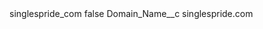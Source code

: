 <?xml version="1.0" encoding="UTF-8"?>
<CustomMetadata xmlns="http://soap.sforce.com/2006/04/metadata" xmlns:xsi="http://www.w3.org/2001/XMLSchema-instance" xmlns:xsd="http://www.w3.org/2001/XMLSchema">
    <label>singlespride_com</label>
    <protected>false</protected>
    <values>
        <field>Domain_Name__c</field>
        <value xsi:type="xsd:string">singlespride.com</value>
    </values>
</CustomMetadata>
